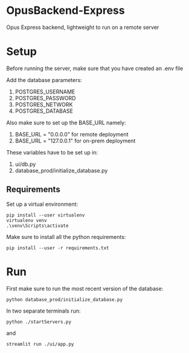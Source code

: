 # OpusBackend-Express
Opus Express backend, lightweight to run on a remote server

# Setup
Before running the server, make sure that you have created an .env file

Add the database parameters:
1. POSTGRES_USERNAME
2. POSTGRES_PASSWORD
3. POSTGRES_NETWORK
4. POSTGRES_DATABASE

Also make sure to set up the BASE_URL namely:
1. BASE_URL = "0.0.0.0" for remote deployment
2. BASE_URL = "127.0.0.1" for on-prem deployment

These variables have to be set up in:
1. ui/db.py
2. database_prod/initialize_database.py

## Requirements
Set up a virtual environment:
```
pip install --user virtualenv
virtualenv venv
.\venv\Scripts\activate
```
Make sure to install all the python requirements:
```
pip install --user -r requirements.txt
```

# Run
First make sure to run the most recent version of the database:
```
python database_prod/initialize_database.py
```
In two separate terminals run:
```
python ./startServers.py
```
and
```
streamlit run ./ui/app.py
```
